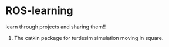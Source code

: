 # ROS-learning
learn through projects and sharing them!!
1. The catkin package for turtlesim simulation moving in square.
